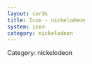 ```yaml
---
layout: cards
title: Icon - nickelodeon
system: icon
category: nickelodeon
---
```

<div class="alert alert-secondary mb-4"><span class="i18n innerHTML-category">Category: </span><span class="i18n innerHTML-cat-nickelodeon">nickelodeon</span></div>
